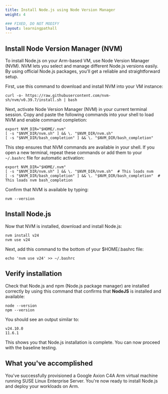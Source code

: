 ```yaml
---
title: Install Node.js using Node Version Manager
weight: 4

### FIXED, DO NOT MODIFY
layout: learningpathall
---
```


## Install Node Version Manager (NVM)
To install Node.js on your Arm-based VM, use Node Version Manager (NVM). NVM lets you select and manage different Node.js versions easily. By using official Node.js packages, you'll get a reliable and straightforward setup.


First, use this command to download and install NVM into your VM instance:

```console
curl -o- https://raw.githubusercontent.com/nvm-sh/nvm/v0.39.7/install.sh | bash
```

Next, activate Node Version Manager (NVM) in your current terminal session. Copy and paste the following commands into your shell to load NVM and enable command completion:

```console
export NVM_DIR="$HOME/.nvm"
[ -s "$NVM_DIR/nvm.sh" ] && \. "$NVM_DIR/nvm.sh"
[ -s "$NVM_DIR/bash_completion" ] && \. "$NVM_DIR/bash_completion"
```

This step ensures that NVM commands are available in your shell. If you open a new terminal, repeat these commands or add them to your `~/.bashrc` file for automatic activation:

```console
export NVM_DIR="$HOME/.nvm"
[ -s "$NVM_DIR/nvm.sh" ] && \. "$NVM_DIR/nvm.sh"  # This loads nvm
[ -s "$NVM_DIR/bash_completion" ] && \. "$NVM_DIR/bash_completion"  # This loads nvm bash_completion
```

Confirm that NVM is available by typing:

```console
nvm --version
```

## Install Node.js
Now that NVM is installed, download and install Node.js: 

```console
nvm install v24
nvm use v24
```

Next, add this command to the bottom of your $HOME/.bashrc file:

```console
echo 'nvm use v24' >> ~/.bashrc
```

## Verify installation
Check that Node.js and npm (Node.js package manager) are installed correctly by using this command that confirms that **NodeJS** is installed and available:

```console
node --version
npm --version
```

You should see an output similar to:
```output
v24.10.0
11.6.1
```

This shows you that Node.js installation is complete. You can now proceed with the baseline testing.

## What you've accomplished

You've successfully provisioned a Google Axion C4A Arm virtual machine running SUSE Linux Enterprise Server. You're now ready to install Node.js and deploy your workloads on Arm.


